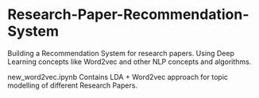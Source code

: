# Research-Paper-Recommendation-System
Building a Recommendation System for research papers.
Using Deep Learning concepts like Word2vec and other NLP concepts and algorithms.

new_word2vec.ipynb Contains LDA + Word2vec approach for topic modelling of different Research Papers.
